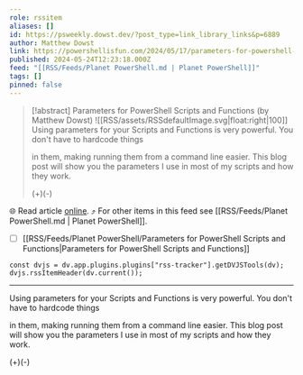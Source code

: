 ```yaml
---
role: rssitem
aliases: []
id: https://psweekly.dowst.dev/?post_type=link_library_links&p=6889
author: Matthew Dowst
link: https://powershellisfun.com/2024/05/17/parameters-for-powershell-scripts-and-functions/
published: 2024-05-24T12:23:18.000Z
feed: "[[RSS/Feeds/Planet PowerShell.md | Planet PowerShell]]"
tags: []
pinned: false
---
```


> [!abstract] Parameters for PowerShell Scripts and Functions (by Matthew Dowst)
> ![[RSS/assets/RSSdefaultImage.svg|float:right|100]] Using parameters for your Scripts and Functions is very powerful. You don't have to hardcode things
> 
> in them, making running them from a command line easier. This blog post will show you the parameters I use in most of my scripts and how they work.
> 
> (+)(-)

🌐 Read article [online](https://powershellisfun.com/2024/05/17/parameters-for-powershell-scripts-and-functions/). ⤴ For other items in this feed see [[RSS/Feeds/Planet PowerShell.md | Planet PowerShell]].

- [ ] [[RSS/Feeds/Planet PowerShell/Parameters for PowerShell Scripts and Functions|Parameters for PowerShell Scripts and Functions]]

~~~dataviewjs
const dvjs = dv.app.plugins.plugins["rss-tracker"].getDVJSTools(dv);
dvjs.rssItemHeader(dv.current());
~~~

- - -

Using parameters for your Scripts and Functions is very powerful. You don't have to hardcode things

in them, making running them from a command line easier. This blog post will show you the parameters I use in most of my scripts and how they work.

(+)(-)
